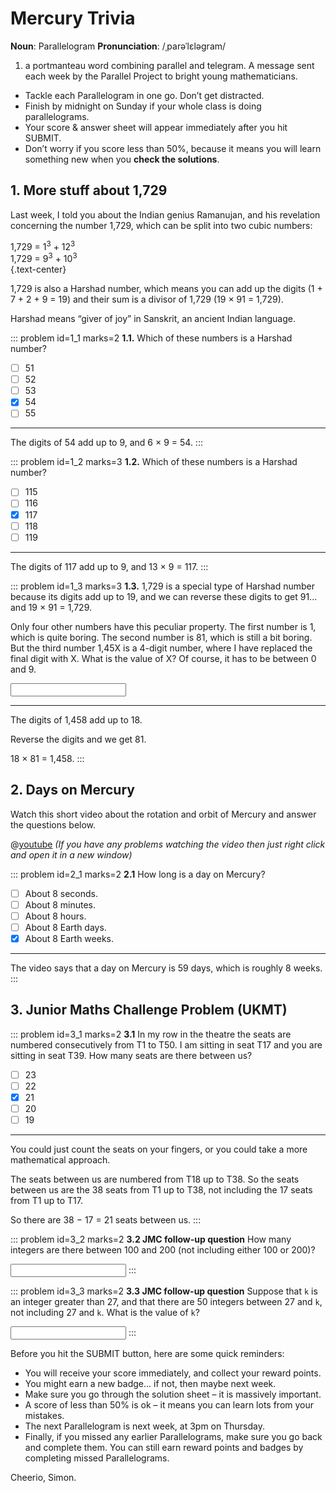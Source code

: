 # Mercury Trivia

<div class="dictionary">

__Noun__: Parallelogram
__Pronunciation__: /ˌparəˈlɛləɡram/

1. a portmanteau word combining parallel and telegram. A message sent each
week by the Parallel Project to bright young mathematicians.

</div>

*	Tackle each Parallelogram in one go. Don’t get distracted.
*	Finish by midnight on Sunday if your whole class is doing parallelograms.
*	Your score & answer sheet will appear immediately after you hit SUBMIT.
*	Don’t worry if you score less than 50%, because it means you will learn something new when you __check the solutions__.


## 1. More stuff about 1,729

Last week, I told you about the Indian genius Ramanujan, and his revelation concerning the number 1,729, which can be split into two cubic numbers:

1,729 = 1<sup>3</sup> + 12<sup>3</sup>  
1,729 = 9<sup>3</sup> + 10<sup>3</sup>  
{.text-center}

1,729 is also a Harshad number, which means you can add up the digits (1 + 7 + 2 + 9 = 19) and their sum is a divisor of 1,729 (19 × 91 = 1,729).  

Harshad means “giver of joy” in Sanskrit, an ancient Indian language.

::: problem id=1_1 marks=2
__1.1.__ Which of these numbers is a Harshad number?

* [ ] 51
* [ ] 52
* [ ] 53
* [x] 54
* [ ] 55

---

The digits of 54 add up to 9, and 6 × 9 = 54.
:::

::: problem id=1_2 marks=3
__1.2.__ Which of these numbers is a Harshad number?

* [ ] 115
* [ ] 116
* [x] 117
* [ ] 118
* [ ] 119

---

The digits of 117 add up to 9, and 13 × 9 = 117.
:::

::: problem id=1_3 marks=3
__1.3.__ 1,729 is a special type of Harshad number because its digits add up to 19, and we can reverse these digits to get 91... and 19 × 91 = 1,729.

Only four other numbers have this peculiar property. The first number is 1, which is quite boring. The second number is 81, which is still a bit boring. But the third number 1,45X is a 4-digit number, where I have replaced the final digit with X. What is the value of X? Of course, it has to be between 0 and 9.

<input type="number" solution="8"/>

---

The digits of 1,458 add up to 18.  

Reverse the digits and we get 81.  

18 × 81 = 1,458.
:::


## 2.	Days on Mercury

Watch this short video about the rotation and orbit of Mercury and answer the questions below.

@[youtube](OJrl733eyfY?rel=0) _(If you have any problems watching the video then just right click and open it in a new window)_

::: problem id=2_1 marks=2
__2.1__ How long is a day on Mercury?

* [ ] About 8 seconds.
* [ ] About 8 minutes.
* [ ] About 8 hours.
* [ ] About 8 Earth days.
* [x] About 8 Earth weeks.

---

The video says that a day on Mercury is 59 days, which is roughly 8 weeks.
:::


## 3.	Junior Maths Challenge Problem (UKMT)
<!--- (2014) Q3 --->

::: problem id=3_1 marks=2
__3.1__ In my row in the theatre the seats are numbered consecutively from T1 to T50. I am sitting
in seat T17 and you are sitting in seat T39. How many seats are there between us?

* [ ] 23
* [ ] 22
* [x] 21
* [ ] 20
* [ ] 19

---

You could just count the seats on your fingers, or you could take a more mathematical approach.

The seats between us are numbered from T18 up to T38. So the seats between us are the 38 seats from T1 up to T38, not including the 17 seats from T1 up to T17.  

So there are 38 − 17 = 21 seats between us.
:::

::: problem id=3_2 marks=2
__3.2 JMC follow-up question__ How many integers are there between 100 and 200 (not including either 100 or 200)?

<input type="number" solution="99"/>
:::

::: problem id=3_3 marks=2
__3.3 JMC follow-up question__ Suppose that `k` is an integer greater than 27, and that there are 50 integers between 27
and `k`, not including 27 and `k`. What is the value of `k`?

<input type="number" solution="78"/>
:::


Before you hit the SUBMIT button, here are some quick reminders:

*	You will receive your score immediately, and collect your reward points.
*	You might earn a new badge... if not, then maybe next week.
*	Make sure you go through the solution sheet – it is massively important.
*	A score of less than 50% is ok – it means you can learn lots from your mistakes.
*	The next Parallelogram is next week, at 3pm on Thursday.
*	Finally, if you missed any earlier Parallelograms, make sure you go back and complete them. You can still earn reward points and badges by completing missed Parallelograms.

Cheerio,
Simon.
